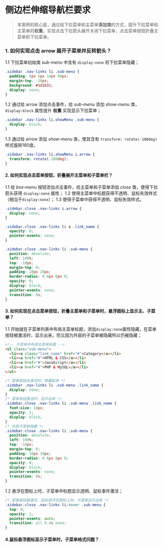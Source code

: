 # 侧边栏伸缩导航栏要求

> 本案例的核心是，通过给下拉菜单和主菜单**添加类**的方式，提升下拉菜单和主菜单的**权重**，实现点击下拉箭头展开关闭下拉菜单，点击菜单按钮折叠主菜单和下拉菜单。

### 1. 如何实现点击 arrow 展开子菜单并反转箭头？

1.1 下拉菜单初始类 *sub-menu* 中含有 `display:none` 将下拉菜单隐藏；

``` css
.sidebar .nav-links li .sub-menu {
  padding: 6px 6px 14px 80px;
  margin-top: -10px;
  background: #1d1b31;
  display: none;
}
```

1.2 通过给 arrow 添加点击事件，给 *sub-menu* 添加 *show-menu* 类， `display:block` 属性提升 **权重** 实现显示下拉菜单；

``` css
.sidebar .nav-links li.showMenu .sub-menu {
  display: block;
}
```

1.3 通过给 arrow 添加 *show-menu* 类，使其含有 `transform: rotate(-180deg)` 样式旋转180度。

``` css
.sidebar .nav-links li.showMenu i.arrow {
  transform: rotate(-180deg);
}
```

#### 2. 如何实现点击菜单按钮，折叠展开主菜单和子菜单栏？

1.1 给 *box-menu* 按钮添加点击事件，给主菜单和子菜单添加 *close* 类，使得下拉箭头获得 `display:none` 属性；
1.2 使得主菜单中标题获得不透明、鼠标失效样式（相当于`display:none`）；
1.3 使得子菜单中获得不透明、鼠标失效样式。

```css
.sidebar.close .nav-links i.arrow {
  display: none;
}

.sidebar.close .nav-links li a .link_name {
  opacity: 0;
  pointer-events: none;
}

.sidebar.close .nav-links li .sub-menu {
  position: absolute;
  left: 100%;
  top: -10px;
  margin-top: 0;
  padding: 10px 20px;
  border-radius: 0 6px 6px 0;
  opacity: 0;
  display: block;
  pointer-events: none;
  transition: 0s;
}
```

#### 3. 如何实现在点击菜单按钮，折叠主菜单和子菜单时，悬浮图标上显示主、子菜单？

1.1 开始就在子菜单列表中布局主菜单标题，添加`display:none`属性隐藏，在菜单按钮被激活时，显示出来，但又因为外层的子菜单被隐藏所以仍被隐藏；

``` html
<!-- 子菜单中布局主菜单标题 -->
<ul class="sub-menu">
  <li><a class="link_name" href="#">Category</a></li>
  <li><a href="#">HTML & CSS</a></li>
  <li><a href="#">JavaScript</a></li>
  <li><a href="#">PHP & MySQL</a></li>
</ul>
```

``` css
/* 菜单按钮未激活时，隐藏起来 */
.sidebar .nav-links li .sub-menu .link_name {
  display: none;
}
/* 菜单按钮激活时，显示出来 */
.sidebar.close .nav-links li .sub-menu .link_name {
  font-size: 18px;
  opacity: 1;
  display: block;
}
/* 外层子菜单隐藏 */
.sidebar.close .nav-links li .sub-menu {
  position: absolute;
  left: 100%;
  top: -10px;
  margin-top: 0;
  padding: 10px 20px;
  border-radius: 0 6px 6px 0;
  opacity: 0;
  display: block;
  pointer-events: none;
  transition: 0s;
}
```

1.2 悬浮在图标上时，子菜单中标题显示透明、鼠标事件激活；

``` css
/* 菜单按钮被激活，鼠标悬浮在图标上时，子菜单显示出来 */
.sidebar.close .nav-links li:hover .sub-menu {
  top: 0;
  opacity: 1;
  pointer-events: auto;
  transition: all 0.4s ease;
}
```

#### 4.鼠标悬浮图标显示子菜单时，子菜单格式问题？
